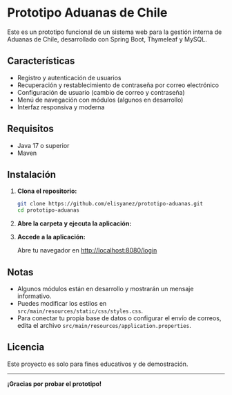 # Prototipo Aduanas de Chile

Este es un prototipo funcional de un sistema web para la gestión interna de Aduanas de Chile, desarrollado con Spring Boot, Thymeleaf y MySQL.

## Características

- Registro y autenticación de usuarios
- Recuperación y restablecimiento de contraseña por correo electrónico
- Configuración de usuario (cambio de correo y contraseña)
- Menú de navegación con módulos (algunos en desarrollo)
- Interfaz responsiva y moderna

## Requisitos

- Java 17 o superior
- Maven

## Instalación

1. **Clona el repositorio:**

   ```sh
   git clone https://github.com/elisyanez/prototipo-aduanas.git
   cd prototipo-aduanas
   ```

2. **Abre la carpeta y ejecuta la aplicación:**

3. **Accede a la aplicación:**

   Abre tu navegador en [http://localhost:8080/login](http://localhost:8080/login)

## Notas

- Algunos módulos están en desarrollo y mostrarán un mensaje informativo.
- Puedes modificar los estilos en `src/main/resources/static/css/styles.css`.
- Para conectar tu propia base de datos o configurar el envío de correos, edita el archivo `src/main/resources/application.properties`.

## Licencia

Este proyecto es solo para fines educativos y de demostración.

---

**¡Gracias por probar el prototipo!**
